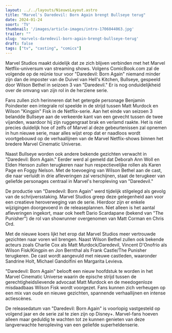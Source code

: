```yaml
---
layout: ../../layouts/NieuwsLayout.astro
title: "Marvel's Daredevil: Born Again brengt Bullseye terug"
date: 2024-01-24
soort: 'TV'
thumbnail: '/images/article-images/intro-1706044063.jpg'
trailer: ""
slug: 'marvels-daredevil-born-again-brengt-bullseye-terug'
draft: false
tags: ["tv", "casting", "comics"]
---
```



Marvel Studios maakt duidelijk dat ze zich blijven verbinden met het Marvel Netflix-universum van streaming shows. Volgens ComicBook.com zal de volgende op de reünie tour voor "Daredevil: Born Again" niemand minder zijn dan de imposter van de Duivel van Hell's Kitchen, Bullseye, gespeeld door Wilson Bethel in seizoen 3 van "Daredevil." Er is nog onduidelijkheid over de omvang van zijn rol in de herziene serie.

Fans zullen zich herinneren dat het getergde personage Benjamin Poindexter een integrale rol speelde in de strijd tussen Matt Murdock en Wilson "Kingpin" Fisk in de Netflix-serie. Aan het einde van seizoen 3 belandde Bullseye aan de verkeerde kant van een gevecht tussen de twee vijanden, waardoor hij zijn ruggengraat brak en verlamd raakte. Het is niet precies duidelijk hoe of zelfs of Marvel al deze gebeurtenissen zal opnemen in hun nieuwe serie, maar alles wijst erop dat er naadloos wordt voortgebouwd op de verhaallijnen van de Marvel Netflix-shows binnen het bredere Marvel Cinematic Universe.

Naast Bullseye worden ook andere bekende gezichten verwacht in "Daredevil: Born Again." Eerder werd al gemeld dat Deborah Ann Woll en Elden Henson zullen terugkeren naar hun respectievelijke rollen als Karen Page en Foggy Nelson. Met de toevoeging van Wilson Bethel aan de cast, die naar verluidt in drie afleveringen zal verschijnen, staat de terugkeer van geliefde personages centraal in Marvel's heropleving van "Daredevil."

De productie van "Daredevil: Born Again" werd tijdelijk stilgelegd als gevolg van de schrijversstaking. Marvel Studios greep deze gelegenheid aan voor een creatieve heroverweging van de serie. Hierdoor zijn er enkele wijzigingen doorgevoerd in de releaseplannen. Niet alleen is het aantal afleveringen ingekort, maar ook heeft Dario Scardapane (bekend van "The Punisher") de rol van showrunner overgenomen van Matt Corman en Chris Ord.

Met de nieuwe koers lijkt het erop dat Marvel Studios meer vertrouwde gezichten naar voren wil brengen. Naast Wilson Bethel zullen ook bekende acteurs zoals Charlie Cox als Matt Murdock/Daredevil, Vincent D'Onofrio als Wilson Fisk/Kingpin en Jon Bernthal als Frank Castle/The Punisher terugkeren. De cast wordt aangevuld met nieuwe castleden, waaronder Sandrine Holt, Michael Gandolfini en Margarita Levieva.

"Daredevil: Born Again" belooft een nieuw hoofdstuk te worden in het Marvel Cinematic Universe waarin de epische strijd tussen de gerechtigheidslievende advocaat Matt Murdock en de meedogenloze misdaadbaas Wilson Fisk wordt voorgezet. Fans kunnen zich verheugen op een mix van oude en nieuwe gezichten, spannende verhaallijnen en intense actiescènes.

De releasedatum van "Daredevil: Born Again" is voorlopig vastgesteld op volgend jaar en de serie zal te zien zijn op Disney+. Marvel-fans hoeven alleen maar geduldig te wachten tot ze kunnen genieten van deze langverwachte heropleving van een geliefde superheldenserie.
